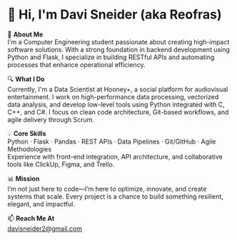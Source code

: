 # 👋 Hi, I'm Davi Sneider (aka Reofras)

🚀 **About Me**  
I'm a Computer Engineering student passionate about creating high-impact software solutions. With a strong foundation in backend development using Python and Flask, I specialize in building RESTful APIs and automating processes that enhance operational efficiency.

🔍 **What I Do**  
Currently, I'm a Data Scientist at Hooney+, a social platform for audiovisual entertainment. I work on high-performance data processing, vectorized data analysis, and develop low-level tools using Python integrated with C, C++, and C#. I focus on clean code architecture, Git-based workflows, and agile delivery through Scrum.

💡 **Core Skills**  
Python · Flask · Pandas · REST APIs · Data Pipelines · Git/GitHub · Agile Methodologies  
Experience with front-end integration, API architecture, and collaborative tools like ClickUp, Figma, and Trello.

📊 **Mission**  
I’m not just here to code—I’m here to optimize, innovate, and create systems that scale. Every project is a chance to build something resilient, elegant, and impactful.

📫 **Reach Me At**  
davisneider2@gmail.com
